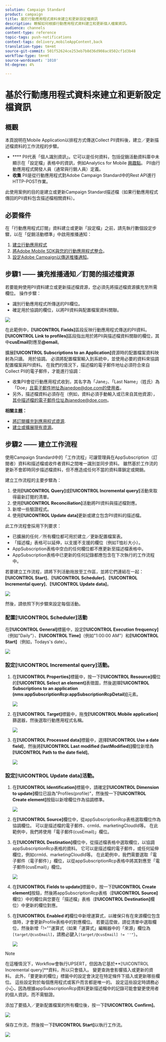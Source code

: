 ```yaml
---
solution: Campaign Standard
product: campaign
title: 基於行動應用程式資料來建立和更新設定檔資訊
description: 瞭解如何根據行動應用程式資料建立和更新個人檔案資訊。
audience: channels
content-type: reference
topic-tags: push-notifications
context-tags: delivery,mobileAppContent,back
translation-type: tm+mt
source-git-commit: 501f52624ce253eb7b0d36d908ac8502cf1d3b48
workflow-type: tm+mt
source-wordcount: '1010'
ht-degree: 4%

---
```



# 基於行動應用程式資料來建立和更新設定檔資訊

## 概觀

本頁說明在Mobile Application以排程方式傳送Collect PII資料後，建立／更新描述檔資料的工作流程的步驟。

* **** PII代表「個人識別資訊」。它可以是任何資料，包括促銷活動資料庫中未顯示在「設定檔」表格中的資訊，例如Analytics for Mobile [興趣點](../../integrating/using/about-campaign-points-of-interest-data-integration.md)。 PII由行動應用程式開發人員（通常與行銷人員）定義。
* **收集** PII是從行動應用程式對Adobe Campaign Standard中的Rest API進行HTTP-POST作業。

此使用案例的目的是建立或更新Campaign Standard描述檔（如果行動應用程式傳回的PII資料包含描述檔相關資料）。

## 必要條件

在「行動應用程式訂閱」資料建立或更新「設定檔」之前，請先執行數個設定步驟，以在「促銷活動標準」中啟用推播通知：

1. [建立行動應用程式](../../administration/using/configuring-a-mobile-application.md)
1. [將Adobe Mobile SDK與您的行動應用程式整合](https://helpx.adobe.com/tw/campaign/kb/integrate-mobile-sdk.html)。
1. [設定Adobe Campaign以傳送推播通知](https://helpx.adobe.com/tw/campaign/kb/configuring-app-sdkv4.html)。

## 步驟1 —— 擴充推播通知／訂閱的描述檔資源

若要能夠使用PII資料建立或更新描述檔資源，您必須先將描述檔資源擴充至所需欄位。 操作步驟：

* 識別行動應用程式所傳送的PII欄位。
* 確定用於協調的欄位，以將PII資料與配置檔案資料關聯。

![](assets/update_profile1.png)

在此範例中，**[!UICONTROL Fields]**&#x200B;區段反映行動應用程式傳送的PII資料。 **[!UICONTROL Link to profiles]**&#x200B;區段指出用於將PII與描述檔資料關聯的欄位，其中&#x200B;**cusEmail**&#x200B;對應至&#x200B;**@email**。

擴展&#x200B;**[!UICONTROL Subscriptions to an Application]**&#x200B;資源時的配置檔案資料映射為只讀。 用於協調。 必須將配置檔案輸入到系統中，並使用必要的資料來協調配置檔案與PII資料。 在我們的情況下，描述檔的電子郵件地址必須符合來自Collect PII的電子郵件，才能進行協調：

* 收集PII會從行動應用程式收到，其名字為「Jane」、「Last Name」（姓氏）為「Doe」且電子郵件地址為janedoe@doe.com的使用者。
* 另外，描述檔資料必須存在（例如，資料必須手動輸入或已來自其他資源），其中描述檔的電子郵件位址為janedoe@doe.com。

**相關主題：**

* [將訂閱擴充到應用程式資源](../../developing/using/extending-the-subscriptions-to-an-application-resource.md).
* [建立或擴展現有資源](../../developing/using/key-steps-to-add-a-resource.md)。

## 步驟2 —— 建立工作流程

使用Campaign Standard中的「工作流程」可讓管理員在AppSubscription（訂閱者）資料和描述檔或收件者資料之間唯一識別並同步資料。 雖然基於工作流的更新不會即時同步描述檔資料，但不應造成任何不當的資料庫鎖定或開銷。

建立工作流程的主要步驟為：

1. 使用&#x200B;**[!UICONTROL Query]**&#x200B;或&#x200B;**[!UICONTROL Incremental query]**&#x200B;活動來取得最新訂閱的清單。
1. 使用&#x200B;**[!UICONTROL Reconciliation]**&#x200B;活動將PII資料與描述檔對應。
1. 新增一些驗證程式。
1. 使用&#x200B;**[!UICONTROL Update data]**&#x200B;更新或建立包含PII資料的描述檔。

此工作流程會採用下列要求：

* 已擴展的任何／所有欄位都可用於建立／更新配置檔案表。
* 「描述檔」表格可以延伸，以支援不支援的欄位（例如T恤衫大小）。
* AppSubscription表格中空白的任何欄位都不應更新至描述檔表格中。
* AppSubscription表格中已更新的任何記錄都應包含在下次執行的工作流程中。

若要建立工作流程，請將下列活動拖放至工作區，並將它們連結在一起：**[!UICONTROL Start]**、**[!UICONTROL Scheduler]**、**[!UICONTROL Incremental query]**、**[!UICONTROL Update data]**。

![](assets/update_profile0.png)

然後，請依照下列步驟來設定每個活動。

### 配置&#x200B;**[!UICONTROL Scheduler]**&#x200B;活動

在&#x200B;**[!UICONTROL General]**&#x200B;標籤中，設定&#x200B;**[!UICONTROL Execution frequency]**（例如&quot;Daily&quot;）、**[!UICONTROL Time]**（例如&quot;1:00:00 AM&quot;）和&#x200B;**[!UICONTROL Start]**（例如，Todays&#39;s date）。

![](assets/update_profile2.png)

### 設定&#x200B;**[!UICONTROL Incremental query]**&#x200B;活動。

1. 在&#x200B;**[!UICONTROL Properties]**&#x200B;標籤中，按一下&#x200B;**[!UICONTROL Resource]**&#x200B;欄位的&#x200B;**[!UICONTROL Select an element]**&#x200B;表徵圖，然後選擇&#x200B;**[!UICONTROL Subscriptions to an application (nms:appSubscriptionRcp:appSubscriptionRcpDetail)]**&#x200B;元素。

   ![](assets/update_profile3.png)

1. 在&#x200B;**[!UICONTROL Target]**&#x200B;標籤中，拖曳&#x200B;**[!UICONTROL Mobile application]**&#x200B;篩選器，然後選取行動應用程式名稱。

   ![](assets/update_profile4.png)

1. 在&#x200B;**[!UICONTROL Processed data]**&#x200B;標籤中，選擇&#x200B;**[!UICONTROL Use a date field]**，然後將&#x200B;**[!UICONTROL Last modified (lastModified)]**&#x200B;欄位新增為&#x200B;**[!UICONTROL Path to the date field]**。

   ![](assets/update_profile5.png)

### 設定&#x200B;**[!UICONTROL Update data]**&#x200B;活動。

1. 在&#x200B;**[!UICONTROL Identification]**&#x200B;標籤中，請確定&#x200B;**[!UICONTROL Dimension to update]**&#x200B;欄位已設為&quot;Profiles(profile)&quot;，然後按一下&#x200B;**[!UICONTROL Create element]**&#x200B;按鈕以新增欄位作為協調標準。

   ![](assets/update_profile_createelement.png)

1. 在&#x200B;**[!UICONTROL Source]**&#x200B;欄位中，從appSubscriptionRcp表格選取欄位作為協調欄位。 可以是描述檔的電子郵件、crmId、marketingCloudId等。 在此範例中，我們將使用「電子郵件(cusEmail)」欄位。

1. 在&#x200B;**[!UICONTROL Destination]**&#x200B;欄位中，從描述檔表格中選取欄位，以協調appSubscriptionRcp表格的資料。 它可以是描述檔的電子郵件，或任何延伸欄位，例如crmId、marketingCloudId等。 在此範例中，我們需要選取「電子郵件（電子郵件）」欄位，以從appSubscriptionRcp表格中將其對應至「電子郵件(cusEmail)」欄位。

   ![](assets/update_profile7.png)

1. 在&#x200B;**[!UICONTROL Fields to update]**&#x200B;標籤中，按一下&#x200B;**[!UICONTROL Create element]**&#x200B;按鈕，然後將appSubscriptionRcp表格（**[!UICONTROL Source]**&#x200B;欄位）中的欄位與您要在「描述檔」表格（**[!UICONTROL Destination]**&#x200B;欄位）中更新的欄位對應。

1. 在&#x200B;**[!UICONTROL Enabled if]**&#x200B;欄位中新增運算式，以確保只有在來源欄位包含值時，才會更新Profile表格中的對應欄位。 若要這麼做，請從清單中選取欄位，然後新增「!=&quot;&quot;運算式（如果「運算式」編輯器中的「來源」欄位為`[target/@cusEmail]`，請務必鍵入`[target/@cusEmail] != ''"`）。

   ![](assets/update_profile8.png)

>[!NOTE]
>
>在這種情況下，Workflow會執行UPSERT，但因為它基於&#x200B;**[!UICONTROL Incremental query]**資料，所以只會插入。 變更查詢會影響插入或更新的資料。
>此外，「要更新的欄位」標籤中的設定會決定在特定條件下插入或更新哪些欄位。 這些設定對於每個應用程式或客戶而言都是唯一的。
>設定這些設定時請務必小心，因為根據appSubscriptionRcp資料更新描述檔中的記錄可能會變更使用者的個人資訊，而不需驗證。

添加了要插入／更新配置檔案的所有欄位後，按一下&#x200B;**[!UICONTROL Confirm]**。

![](assets/update_profile9.png)

保存工作流，然後按一下&#x200B;**[!UICONTROL Start]**&#x200B;以執行工作流。

![](assets/update_profile10.png)
